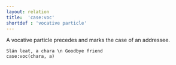 ```yaml
---
layout: relation
title:  'case:voc'
shortdef : 'vocative particle'
---
```


A vocative particle precedes and marks the case of an addressee.

~~~ sdparse
Slán leat, a chara \n Goodbye friend
case:voc(chara, a)
~~~

